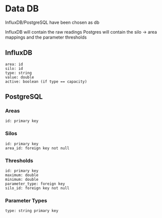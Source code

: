 # Data DB

InfluxDB/PostgreSQL have been chosen as db

InfluxDB will contain the raw readings
Postgres will contain the silo -> area mappings and the parameter thresholds

## InfluxDB

```
area: id
silo: id
type: string
value: double
active: boolean (if type == capacity)
```

## PostgreSQL

### Areas

```
id: primary key
```

### Silos

```
id: primary key
area_id: foreign key not null
```

### Thresholds

```
id: primary key
maximum: double
minimum: double
parameter_type: foreign key
silo_id: foreign key not null
```

### Parameter Types

```
type: string primary key
```